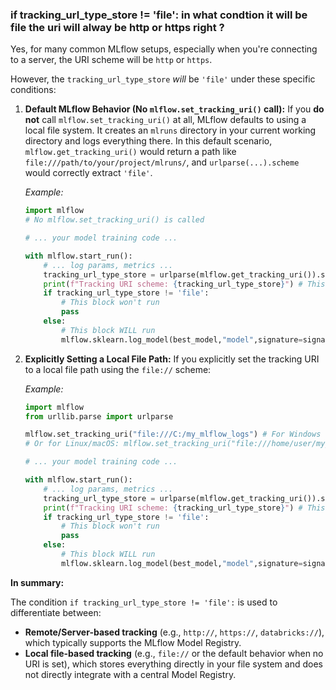 ### if tracking_url_type_store != 'file': in what condtion it will be file the uri will alway be http or https right ?

Yes, for many common MLflow setups, especially when you're connecting to a server, the URI scheme will be `http` or `https`.

However, the `tracking_url_type_store` *will* be `'file'` under these specific conditions:

1.  **Default MLflow Behavior (No `mlflow.set_tracking_uri()` call):**
    If you **do not** call `mlflow.set_tracking_uri()` at all, MLflow defaults to using a local file system. It creates an `mlruns` directory in your current working directory and logs everything there. In this default scenario, `mlflow.get_tracking_uri()` would return a path like `file:///path/to/your/project/mlruns/`, and `urlparse(...).scheme` would correctly extract `'file'`.

    *Example:*
    ```python
    import mlflow
    # No mlflow.set_tracking_uri() is called

    # ... your model training code ...

    with mlflow.start_run():
        # ... log params, metrics ...
        tracking_url_type_store = urlparse(mlflow.get_tracking_uri()).scheme
        print(f"Tracking URI scheme: {tracking_url_type_store}") # This will likely print 'file'
        if tracking_url_type_store != 'file':
            # This block won't run
            pass
        else:
            # This block WILL run
            mlflow.sklearn.log_model(best_model,"model",signature=signature)
    ```

2.  **Explicitly Setting a Local File Path:**
    If you explicitly set the tracking URI to a local file path using the `file://` scheme:

    *Example:*
    ```python
    import mlflow
    from urllib.parse import urlparse

    mlflow.set_tracking_uri("file:///C:/my_mlflow_logs") # For Windows
    # Or for Linux/macOS: mlflow.set_tracking_uri("file:///home/user/my_mlflow_logs")

    # ... your model training code ...

    with mlflow.start_run():
        # ... log params, metrics ...
        tracking_url_type_store = urlparse(mlflow.get_tracking_uri()).scheme
        print(f"Tracking URI scheme: {tracking_url_type_store}") # This will print 'file'
        if tracking_url_type_store != 'file':
            # This block won't run
            pass
        else:
            # This block WILL run
            mlflow.sklearn.log_model(best_model,"model",signature=signature)
    ```

**In summary:**

The condition `if tracking_url_type_store != 'file':` is used to differentiate between:

* **Remote/Server-based tracking** (e.g., `http://`, `https://`, `databricks://`), which typically supports the MLflow Model Registry.
* **Local file-based tracking** (e.g., `file://` or the default behavior when no URI is set), which stores everything directly in your file system and does not directly integrate with a central Model Registry.